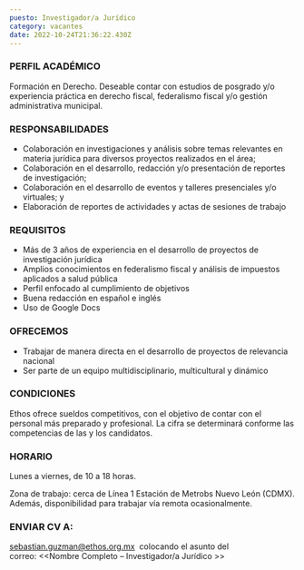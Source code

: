 ```yaml
---
puesto: Investigador/a Jurídico
category: vacantes
date: 2022-10-24T21:36:22.430Z
---
```

### **PERFIL ACADÉMICO**

Formación en Derecho. Deseable contar con estudios de posgrado y/o experiencia práctica en derecho fiscal, federalismo fiscal y/o gestión administrativa municipal. 

### **RESPONSABILIDADES**

* Colaboración en investigaciones y análisis sobre temas relevantes en materia jurídica para diversos proyectos realizados en el área;
* Colaboración en el desarrollo, redacción y/o presentación de reportes de investigación;
* Colaboración en el desarrollo de eventos y talleres presenciales y/o virtuales; y
* Elaboración de reportes de actividades y actas de sesiones de trabajo

### **REQUISITOS**

* Más de 3 años de experiencia en el desarrollo de proyectos de investigación jurídica
* Amplios conocimientos en federalismo fiscal y análisis de impuestos aplicados a salud pública
* Perfil enfocado al cumplimiento de objetivos
* Buena redacción en español e inglés
* Uso de Google Docs

### **OFRECEMOS**

* Trabajar de manera directa en el desarrollo de proyectos de relevancia nacional
* Ser parte de un equipo multidisciplinario, multicultural y dinámico

### **CONDICIONES**

Ethos ofrece sueldos competitivos, con el objetivo de contar con el personal más preparado y profesional. La cifra se determinará conforme las competencias de las y los candidatos.

### **HORARIO**

Lunes a viernes, de 10 a 18 horas.

Zona de trabajo: cerca de Línea 1 Estación de Metrobs Nuevo León (CDMX). Además, disponibilidad para trabajar vía remota ocasionalmente.

### **ENVIAR CV A:** 

[sebastian.guzman@ethos.org.mx](mailto:sebastian.guzman@ethos.org.mx)  colocando el asunto del correo: <<Nombre Completo – Investigador/a Jurídico >>